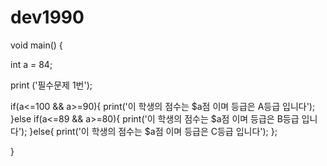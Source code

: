 # dev1990

void main() {

int a = 84;

print ('필수문제 1번');

if(a<=100 && a>=90){
print('이 학생의 점수는 $a점 이며 등급은 A등급 입니다');
}else if(a<=89 && a>=80){
print('이 학생의 점수는 $a점 이며 등급은 B등급 입니다');
}else{
print('이 학생의 점수는 $a점 이며 등급은 C등급 입니다');
};


}

